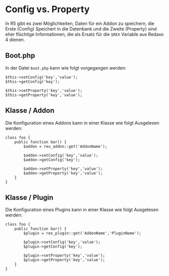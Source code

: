 # Config vs. Property

In R5 gibt es zwei Möglichkeiten, Daten für ein Addon zu speichern, die Erste (Config) Speichert in die Datenbank und die Zweite (Property) sind eher flüchtige Informationen, die als Ersatz für die `$REX` Variable aus Redaxo 4 dienen.


## Boot.php

In der Datei `boot.php` kann wie folgt vorgegangen werden:

```
$this->setConfig('key','value');
$this->getConfig('key');

$this->setProperty('key','value');
$this->getProperty('key','value');
```

## Klasse / Addon

Die Konfiguration eines Addons kann in einer Klasse wie folgt Ausgelesen werden: 

```
class foo {
	public function bar() {
		$addon = rex_addon::get('AddonName');
		
		$addon->setConfig('key','value');
		$addon->getConfig('key');

		$addon->setProperty('key','value');
		$addon->getProperty('key','value');
	}
}
```

## Klasse / Plugin

Die Konfiguration eines Plugins kann in einer Klasse wie folgt Ausgelesen werden: 

```
class foo {
	public function bar() {
		$plugin = rex_plugin::get('AddonName','PluginName');
		
		$plugin->setConfig('key','value');
		$plugin->getConfig('key');

		$plugin->setProperty('key','value');
		$plugin->getProperty('key','value');
	}
}
```